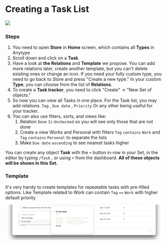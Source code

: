 # Creating a Task List

![](../.gitbook/assets/Screenshot%202021-09-13%20at%2016.05.44.jpg)

### Steps

1. You need to open **Store** in **Home** screen, which contains all **Types** in Anytype
2. Scroll down and click on a **Task**.
3. Have a look at **the Relations** and **Template** we propose. You can add more relations later, create another template, but you can't delete existing ones or change an icon. If you need your fully custom type, you need to go back to Store and press "Create a new type." In your custom **Type**, you can choose from the list of **Relations**.
4. To create a **Task tracker**, you need to click "Create" → "New Set of objects."
5. So now you can view all Tasks in one place. For the Task list, you may add relations. `Tag` , `Due date` , `Priority` Or any other being useful for your tracker.
6. You can also use filters, sorts, and views like:
   1. Relation `Done` `Is` `Unchecked` so you will see only those that are not done
   2. Create a view Works and Personal with filters `Tag` `contains` `Work` and `Tag` `contains` `Personal` to separate the lists
   3. Make `Due date` `ascending` to see nearest tasks higher

You can create any object **Task** with the `+` button in-row in your Set, in the editor by typing `/Task` , or using `+` from the dashboard. **All of these objects will be shown in this Set.**

### Template

It's very handy to create templates for repeatable tasks with pre-filled options. Like Template related to Work can contain `Tag` `==` `Work` with higher default priority

![](../.gitbook/assets/1631701898-853229-screenshot-2021-09-15-at-133017.png)

